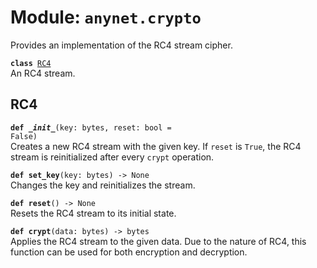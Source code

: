 
# Module: <code>anynet.crypto</code>

Provides an implementation of the RC4 stream cipher.

<code>**class** [RC4](#Rc4)</code><br>
<span class="docs">An RC4 stream.</span>

## RC4
<code>**def _\_init__**(key: bytes, reset: bool = False)</code><br>
<span class="docs">Creates a new RC4 stream with the given key. If `reset` is `True`, the RC4 stream is reinitialized after every `crypt` operation.</span>

<code>**def set_key**(key: bytes) -> None</code><br>
<span class="docs">Changes the key and reinitializes the stream.</span>

<code>**def reset**() -> None</code><br>
<span class="docs">Resets the RC4 stream to its initial state.</span>

<code>**def crypt**(data: bytes) -> bytes</code><br>
<span class="docs">Applies the RC4 stream to the given data. Due to the nature of RC4, this function can be used for both encryption and decryption.</span>
